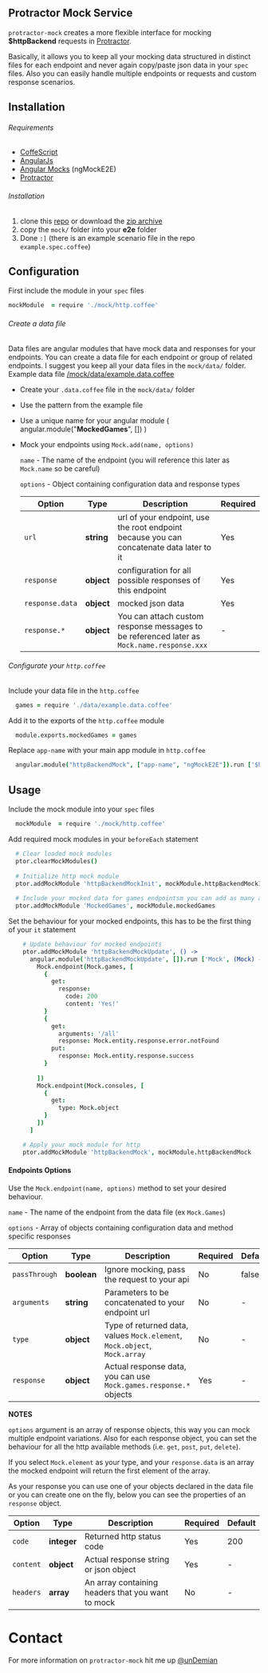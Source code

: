 ## Protractor Mock Service 

`protractor-mock` creates a more flexible interface for mocking **$httpBackend** requests in [Protractor](https://github.com/angular/protractor).

Basically, it allows you to keep all your mocking data structured in distinct files for each endpoint and never again copy/paste json data in your `spec` files. Also you can easily handle multiple endpoints or requests and custom response scenarios.

## Installation

###### Requirements
* [CoffeScript](https://www.npmjs.org/package/coffee-script)
* [AngularJs](https://github.com/angular/angular.js)
* [Angular Mocks](https://github.com/angular/angular.js/tree/master/src/ngMock) (ngMockE2E)
* [Protractor](https://github.com/angular/protractor)


###### Installation
1. clone this [repo](https://github.com/unDemian/protractor-mock.git) or download the [zip archive](https://github.com/unDemian/protractor-mock/archive/master.zip)
2. copy the `mock/` folder into your **e2e** folder
3. Done `:]` (there is an example scenario file in the repo `example.spec.coffee`)


## Configuration

First include the module in your `spec` files 
```coffeescript
mockModule  = require './mock/http.coffee'
```

###### Create a data file

Data files are angular modules that have mock data and responses for your endpoints.
You can create a data file for each endpoint or group of related endpoints. I suggest you keep all your data files in
the `mock/data/` folder. Example data file [/mock/data/example.data.coffee](https://github.com/unDemian/protractor-mock/blob/master/mock/data/example.data.coffee)

* Create your `.data.coffee` file in the `mock/data/` folder
* Use the pattern from the example file
* Use a unique name for your angular module ( angular.module("**MockedGames**", []) )
* Mock your endpoints using `Mock.add(name, options)`

  `name` - The name of the endpoint (you will reference this later as `Mock.name` so be careful)
  
  `options` - Object containing configuration data and response types
  
  | Option     | Type       | Description   | Required  |
  | ---------- | ---------- | ------------- | --------- |
  | `url` | **string** | url of your endpoint, use the root endpoint because you can concatenate data later to it  | Yes |
  | `response` | **object** | configuration for all possible responses of this endpoint | Yes |
  | `response.data` | **object** | mocked json data | Yes |
  | `response.*` | **object** | You can attach custom response messages to be referenced later as `Mock.name.response.xxx` | - |

###### Configurate your `http.coffee`
Include your data file in the `http.coffee` 
```coffeescript
  games = require './data/example.data.coffee'
```

Add it to the exports of the `http.coffee` module
```coffeescript
  module.exports.mockedGames = games
```

Replace `app-name` with your main app module in `http.coffee`
```coffeescript
  angular.module("httpBackendMock", ["app-name", "ngMockE2E"]).run ['$httpBackend', 'Mock', ($httpBackend, Mock) ->
```

Usage
----

Include the mock module into your `spec` files
```coffeescript
  mockModule  = require './mock/http.coffee'
```

Add required mock modules in your `beforeEach` statement
```coffeescript
  # Clear loaded mock modules
  ptor.clearMockModules() 
  
  # Initialize http mock module
  ptor.addMockModule 'httpBackendMockInit', mockModule.httpBackendMockInit 
  
  # Include your mocked data for games endpointsm you can add as many as you need
  ptor.addMockModule 'MockedGames', mockModule.mockedGames 
```

Set the behaviour for your mocked endpoints, this has to be the first thing of your `it` statement
```coffeescript
    # Update behaviour for mocked endpoints
    ptor.addMockModule 'httpBackendMockUpdate', () ->
      angular.module('httpBackendMockUpdate', []).run ['Mock', (Mock) ->
        Mock.endpoint(Mock.games, [
          {
            get:
              response:
                code: 200
                content: 'Yes!'
          }
          {
            get:
              arguments: '/all'
              response: Mock.entity.response.error.notFound
            put:
              response: Mock.entity.response.success
          }
          
        ])
        Mock.endpoint(Mock.consoles, [
          {
            get:
              type: Mock.object
          }
        ])
      ]

    # Apply your mock module for http
    ptor.addMockModule 'httpBackendMock', mockModule.httpBackendMock
```

#### Endpoints Options
Use the `Mock.endpoint(name, options)` method to set your desired behaviour.

  `name` - The name of the endpoint from the data file (ex `Mock.Games`)
  
  `options` - Array of objects containing configuration data and method specific responses
  
| Option | Type | Description | Required | Default |
| ------ | ---- | ----------- | -------- | ------- |
| `passThrough`  | **boolean** | Ignore mocking, pass the request to your api | No | false |
| `arguments`  | **string** | Parameters to be concatenated to your endpoint url | No | - |
| `type`  | **object** | Type of returned data, values `Mock.element`, `Mock.object`, `Mock.array`  | No | - |
| `response`  | **object** | Actual response data, you can use `Mock.games.response.*` objects | Yes | - |


**NOTES**

`options` argument is an array of response objects, this way you can mock multiple endpoint variations. Also for each response object, you can set the behaviour for all the http available methods (i.e. `get`, `post`, `put`, `delete`).

If you select `Mock.element` as your type, and your `response.data` is an array the mocked endpoint will return the first element of the array.

As your response you can use one of your objects declared in the data file or you can create one on the fly, below you can see the properties of an `response` object.

| Option | Type | Description | Required | Default |
| ------ | ---- | ----------- | -------- | ------- |
| `code`  | **integer** | Returned http status code | Yes | 200 |
| `content`  | **object** | Actual response string or json object | Yes | - |
| `headers`  | **array** | An array containing headers that you want to mock  | No | - |

# Contact
For more information on `protractor-mock` hit me up  [@unDemian](https://twitter.com/unDemian)
